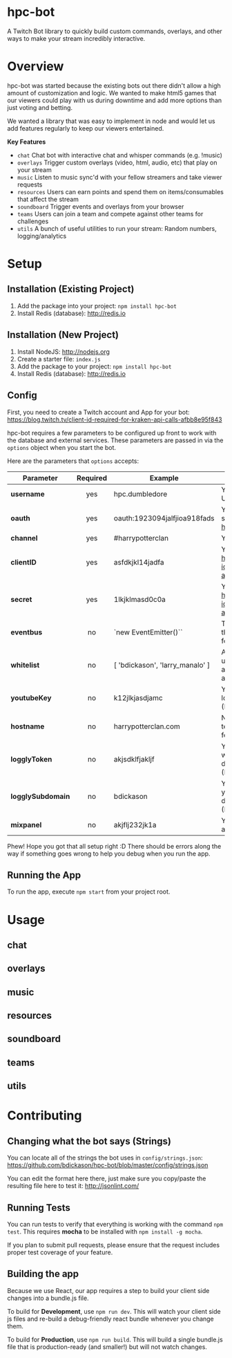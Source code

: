# hpc-bot
A Twitch Bot library to quickly build custom commands, overlays, and other ways to make your stream incredibly interactive.

# Overview

hpc-bot was started because the existing bots out there didn't allow a high amount of customization and logic. We wanted to make html5 games that our viewers could play with us during downtime and add more options than just voting and betting.

We wanted a library that was easy to implement in node and would let us add features regularly to keep our viewers entertained.

**Key Features**
* `chat` Chat bot with interactive chat and whisper commands (e.g. !music)
* `overlays` Trigger custom overlays (video, html, audio, etc) that play on your stream
* `music` Listen to music sync'd with your fellow streamers and take viewer requests
* `resources` Users can earn points and spend them on items/consumables that affect the stream
* `soundboard` Trigger events and overlays from your browser
* `teams` Users can join a team and compete against other teams for challenges
* `utils` A bunch of useful utilities to run your stream: Random numbers, logging/analytics

# Setup

## Installation (Existing Project)

1. Add the package into your project: `npm install hpc-bot`
1. Install Redis (database): http://redis.io

## Installation (New Project)

1. Install NodeJS: http://nodejs.org
1. Create a starter file: `index.js`
1. Add the package to your project: `npm install hpc-bot`
1. Install Redis (database): http://redis.io

## Config

First, you need to create a Twitch account and App for your bot: https://blog.twitch.tv/client-id-required-for-kraken-api-calls-afbb8e95f843

hpc-bot requires a few parameters to be configured up front to work with the database and external services. These parameters are passed in via the `options` object when you start the bot.

Here are the parameters that `options` accepts:


| Parameter    | Required | Example | Description |
| --------     | :------: | ------- | ----------- |
| **username** | yes  | hpc.dumbledore | Your bot's Twitch Username (required) |
| **oauth**    | yes  | oauth:1923094jalfjioa918fads | Your Twitch oauth hash. see: http://twitchapps.com/tmi/ |
| **channel**  | yes  | #harrypotterclan | Your Twitch chat channel |
| **clientID** | yes  | asfdkjkl14jadfa | Your Twitch app Client ID - https://blog.twitch.tv/client-id-required-for-kraken-api-calls-afbb8e95f843 |
| **secret**   | yes  | 1lkjklmasd0c0a  | Your Twitch app Secret - https://blog.twitch.tv/client-id-required-for-kraken-api-calls-afbb8e95f843 |
| **eventbus** | no   | `new EventEmitter()`` | The eventemitter object that the bot uses to call/listen for events |
| **whitelist** | no  | [ 'bdickason', 'larry_manalo' ] | An array of twitch usernames that have access to the web interface and whitelisted commands |
| **youtubeKey** | no | k12jlkjasdjamc | Your Youtube API key to load music videos (Required for Jukebox)|
| **hostname** | no | harrypotterclan.com | Necessary for testing/deploying the music feature |
| **logglyToken** | no | akjsdklfjakljf | Your Loggly token if you want to log events for debugging purposes (Required for Logging) |
| **logglySubdomain** | no | bdickason | Your Loggly subdomain if you want to log events for debugging purposes (Required for Logging) |
| **mixpanel** | no   | akjflj232jk1a   | Your Mixpanel ID to save analytics |

Phew! Hope you got that all setup right :D There should be errors along the way if something goes wrong to help you debug when you run the app.

## Running the App

To run the app, execute `npm start` from your project root.

# Usage

## chat

## overlays

## music

## resources

## soundboard

## teams

## utils

# Contributing
## Changing what the bot says (Strings)

You can locate all of the strings the bot uses in `config/strings.json`: https://github.com/bdickason/hpc-bot/blob/master/config/strings.json

You can edit the format here there, just make sure you copy/paste the resulting file here to test it: http://jsonlint.com/


## Running Tests

You can run tests to verify that everything is working with the command `npm test`. This requires **mocha** to be installed with `npm install -g mocha`.

If you plan to submit pull requests, please ensure that the request includes proper test coverage of your feature.


## Building the app

Because we use React, our app requires a step to build your client side changes into a bundle.js file.

To build for **Development**, use `npm run dev`. This will watch your client side js files and re-build a debug-friendly react bundle whenever you change them.

To build for **Production**, use `npm run build`. This will build a single bundle.js file that is production-ready (and smaller!) but will not watch changes.
